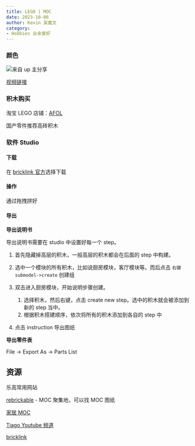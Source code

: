```yaml
---
title: LEGO | MOC
date: 2023-10-06
author: Kevin 吴嘉文
category:
- Hobbies 业余爱好
---
```


### 颜色

![来自 up 主分享](/assets/img/lego/image-20231003133806584.jpg)

[视频链接](https://www.bilibili.com/video/BV1Hi4y157mC/?spm_id_from=333.337.search-card.all.click&vd_source=4418d5cd5be787be7e3ff4138eeb9b0a)

### 积木购买

淘宝 LEGO 店铺：[AFOL](https://gzixin.taobao.com/?spm=a1z10.1-c-s.0.0.5a3330a39oYaI7) 

国产零件推荐高砖积木

### 软件 Studio

#### 下载

在 [bricklink 官方](https://www.bricklink.com/v3/studio/download.page)选择下载

#### 操作

通过拖拽拼好

#### 导出

 **导出说明书** 

导出说明书需要在 studio 中设置好每一个 step。

1. 首先隐藏掉高层的积木，一般高层的积木都会在后面的 step 中构建。
2. 选中一个模块的所有积木，比如说厨房模块，客厅模块等。而后点击 `右键 submodel->create` 创建组
3. 双击进入厨房模块，开始说明步骤创建。
   1. 选择积木，然后右键，点击 create new step。选中的积木就会被添加到新的 step 当中。
   2. 根据积木搭建顺序，依次将所有的积木添加到各自的 step 中

4. 点击 instruction 导出图纸

 **导出零件表** 

File -> Export As -> Parts List

## 资源

乐高常用网站

[rebrickable](https://rebrickable.com/) - MOC 聚集地，可以找 MOC 图纸

[家居 MOC](https://www.bilibili.com/video/BV1Mz411q7cW/?spm_id_from=333.337.search-card.all.click&vd_source=4418d5cd5be787be7e3ff4138eeb9b0a) 

[Tiago Youtube 频道](https://www.youtube.com/@TiagoCatarino)

[bricklink](https://www.bricklink.com/v2/main.page)

